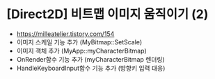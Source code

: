 # [Direct2D] 비트맵 이미지 움직이기 (2)

- https://milleatelier.tistory.com/154
- 이미지 스케일 기능 추가 (MyBitmap::SetScale)
- 이미지 객체 추가 (MyApp::myCharacterBitmap)
- OnRender함수 기능 추가 (myCharacterBitmap 렌더링)
- HandleKeyboardInput함수 기능 추가 (방향키 입력 대응)
